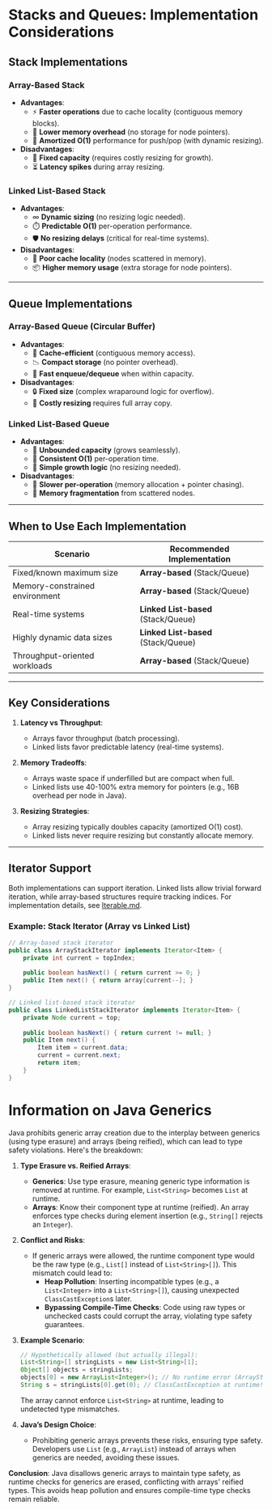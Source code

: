 # Stacks and Queues: Implementation Considerations

## Stack Implementations

### Array-Based Stack
- **Advantages**:
  - ⚡ **Faster operations** due to cache locality (contiguous memory blocks).
  - 💾 **Lower memory overhead** (no storage for node pointers).
  - 🔄 **Amortized O(1)** performance for push/pop (with dynamic resizing).
- **Disadvantages**:
  - 📏 **Fixed capacity** (requires costly resizing for growth).
  - ⏳ **Latency spikes** during array resizing.

### Linked List-Based Stack
- **Advantages**:
  - ∞ **Dynamic sizing** (no resizing logic needed).
  - ⏱️ **Predictable O(1)** per-operation performance.
  - 🛡️ **No resizing delays** (critical for real-time systems).
- **Disadvantages**:
  - 🧩 **Poor cache locality** (nodes scattered in memory).
  - 📦 **Higher memory usage** (extra storage for node pointers).

---

## Queue Implementations

### Array-Based Queue (Circular Buffer)
- **Advantages**:
  - 🚀 **Cache-efficient** (contiguous memory access).
  - 📉 **Compact storage** (no pointer overhead).
  - 💨 **Fast enqueue/dequeue** when within capacity.
- **Disadvantages**:
  - 🔒 **Fixed size** (complex wraparound logic for overflow).
  - 🚧 **Costly resizing** requires full array copy.

### Linked List-Based Queue
- **Advantages**:
  - 🔄 **Unbounded capacity** (grows seamlessly).
  - 🎯 **Consistent O(1)** per-operation time.
  - 🧠 **Simple growth logic** (no resizing needed).
- **Disadvantages**:
  - 🐌 **Slower per-operation** (memory allocation + pointer chasing).
  - 🧠 **Memory fragmentation** from scattered nodes.

---

## When to Use Each Implementation

| Scenario                        | Recommended Implementation     |
|---------------------------------|---------------------------------|
| Fixed/known maximum size        | **Array-based** (Stack/Queue)   |
| Memory-constrained environment | **Array-based** (Stack/Queue)   |
| Real-time systems               | **Linked List-based** (Stack/Queue) |
| Highly dynamic data sizes       | **Linked List-based** (Stack/Queue) |
| Throughput-oriented workloads   | **Array-based** (Stack/Queue)   |

---

## Key Considerations
1. **Latency vs Throughput**:
   - Arrays favor throughput (batch processing).
   - Linked lists favor predictable latency (real-time systems).

2. **Memory Tradeoffs**:
   - Arrays waste space if underfilled but are compact when full.
   - Linked lists use 40-100% extra memory for pointers (e.g., 16B overhead per node in Java).

3. **Resizing Strategies**:
   - Array resizing typically doubles capacity (amortized O(1) cost).
   - Linked lists never require resizing but constantly allocate memory.

---

## Iterator Support
Both implementations can support iteration. Linked lists allow trivial forward iteration, while array-based structures require tracking indices. For implementation details, see [Iterable.md](Iterable.md).

### Example: Stack Iterator (Array vs Linked List)
```java
// Array-based stack iterator
public class ArrayStackIterator implements Iterator<Item> {
    private int current = topIndex;
    
    public boolean hasNext() { return current >= 0; }
    public Item next() { return array[current--]; }
}

// Linked list-based stack iterator
public class LinkedListStackIterator implements Iterator<Item> {
    private Node current = top;
    
    public boolean hasNext() { return current != null; }
    public Item next() { 
        Item item = current.data;
        current = current.next;
        return item;
    }
}
```
# Information on Java Generics
Java prohibits generic array creation due to the interplay between generics (using type erasure) and arrays (being reified), which can lead to type safety violations. Here's the breakdown:

1. **Type Erasure vs. Reified Arrays**:
   - **Generics**: Use type erasure, meaning generic type information is removed at runtime. For example, `List<String>` becomes `List` at runtime.
   - **Arrays**: Know their component type at runtime (reified). An array enforces type checks during element insertion (e.g., `String[]` rejects an `Integer`).

2. **Conflict and Risks**:
   - If generic arrays were allowed, the runtime component type would be the raw type (e.g., `List[]` instead of `List<String>[]`). This mismatch could lead to:
     - **Heap Pollution**: Inserting incompatible types (e.g., a `List<Integer>` into a `List<String>[]`), causing unexpected `ClassCastException`s later.
     - **Bypassing Compile-Time Checks**: Code using raw types or unchecked casts could corrupt the array, violating type safety guarantees.

3. **Example Scenario**:
   ```java
   // Hypothetically allowed (but actually illegal):
   List<String>[] stringLists = new List<String>[1];
   Object[] objects = stringLists;
   objects[0] = new ArrayList<Integer>(); // No runtime error (ArrayStoreException expected but not thrown)
   String s = stringLists[0].get(0); // ClassCastException at runtime!
   ```
   The array cannot enforce `List<String>` at runtime, leading to undetected type mismatches.

4. **Java’s Design Choice**:
   - Prohibiting generic arrays prevents these risks, ensuring type safety. Developers use `List` (e.g., `ArrayList`) instead of arrays when generics are needed, avoiding these issues.

**Conclusion**: Java disallows generic arrays to maintain type safety, as runtime checks for generics are erased, conflicting with arrays' reified types. This avoids heap pollution and ensures compile-time type checks remain reliable.